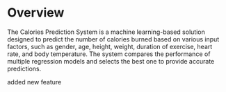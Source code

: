 # Overview

The Calories Prediction System is a machine learning-based solution designed to predict the number of calories burned based on various input factors, such as gender, age, height, weight, duration of exercise, heart rate, and body temperature. The system compares the performance of multiple regression models and selects the best one to provide accurate predictions.

added new feature